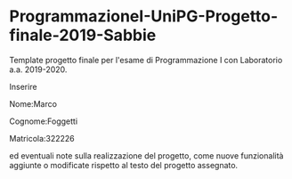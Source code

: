 # ProgrammazioneI-UniPG-Progetto-finale-2019-Sabbie
Template progetto finale per l'esame di Programmazione I con Laboratorio a.a. 2019-2020.

Inserire

Nome:Marco 

Cognome:Foggetti

Matricola:322226


ed eventuali note sulla realizzazione del progetto, come nuove funzionalità aggiunte o modificate rispetto al testo del progetto assegnato.
